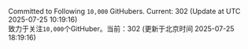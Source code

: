 Committed to Following `10,000` GitHubers. Current: <!-- FOLLOWING_COUNT -->302<!-- FOLLOWING_COUNT --> (Update at UTC <!-- LAST_UPDATED -->2025-07-25 10:19:16<!-- LAST_UPDATED -->)<br>
致力于关注`10,000`个GitHuber。当前：<!-- FOLLOWING_COUNT -->302<!-- FOLLOWING_COUNT --> (更新于北京时间 <!-- LAST_UPDATED_CST -->2025-07-25 18:19:16<!-- LAST_UPDATED_CST -->)
